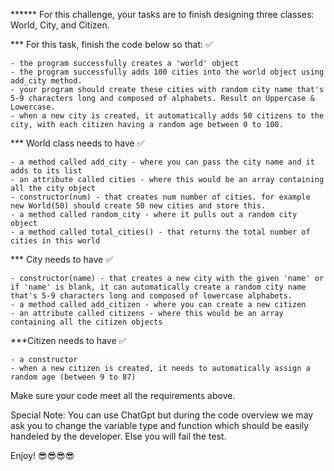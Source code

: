 ﻿****** For this challenge, your tasks are to finish designing three classes: World, City, and Citizen.

*** For this task, finish the code below so that: ✅

	- the program successfully creates a 'world' object 
	- the program successfully adds 100 cities into the world object using add_city method.
	- your program should create these cities with random city name that's 5-9 characters long and composed of alphabets. Result on Uppercase & Lowercase.
	- when a new city is created, it automatically adds 50 citizens to the city, with each citizen having a random age between 0 to 100.

*** World class needs to have ✅

	- a method called add_city - where you can pass the city name and it adds to its list
	- an attribute called cities - where this would be an array containing all the city object
	- constructor(num) - that creates num number of cities. for example new World(50) should create 50 new cities and store this.
	- a method called random_city - where it pulls out a random city object
	- a method called total_cities() - that returns the total number of cities in this world


*** City needs to have ✅

	- constructor(name) - that creates a new city with the given 'name' or if 'name' is blank, it can automatically create a random city name that's 5-9 characters long and composed of lowercase alphabets.
	- a method called add_citizen - where you can create a new citizen
	- an attribute called citizens - where this would be an array containing all the citizen objects


***Citizen needs to have ✅

	- a constructor
	- when a new citizen is created, it needs to automatically assign a random age (between 9 to 87)


Make sure your code meet all the requirements above.

Special Note: You can use ChatGpt but during the code overview we may ask you to change the variable type and function which should be easily handeled by the developer. Else you will fail the test.

Enjoy!
😎😎😎😎
  